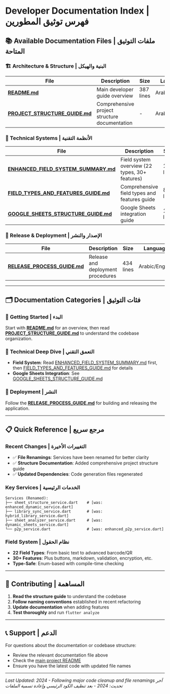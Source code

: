 # Developer Documentation Index | فهرس توثيق المطورين

## 📚 Available Documentation Files | ملفات التوثيق المتاحة

### 🏗️ Architecture & Structure | البنية والهيكل

| File | Description | Size | Language |
|------|-------------|------|----------|
| **[README.md](./README.md)** | Main developer guide overview | 387 lines | Arabic/English |
| **[PROJECT_STRUCTURE_GUIDE.md](./PROJECT_STRUCTURE_GUIDE.md)** | Comprehensive project structure documentation | - | Arabic/English |

### 🔧 Technical Systems | الأنظمة التقنية

| File | Description | Size | Language |
|------|-------------|------|----------|
| **[ENHANCED_FIELD_SYSTEM_SUMMARY.md](./ENHANCED_FIELD_SYSTEM_SUMMARY.md)** | Field system overview (22 types, 30+ features) | 160 lines | Arabic/English |
| **[FIELD_TYPES_AND_FEATURES_GUIDE.md](./FIELD_TYPES_AND_FEATURES_GUIDE.md)** | Comprehensive field types and features guide | 877 lines | Arabic/English |
| **[GOOGLE_SHEETS_STRUCTURE_GUIDE.md](./GOOGLE_SHEETS_STRUCTURE_GUIDE.md)** | Google Sheets integration guide | 165 lines | Arabic/English |

### 🚀 Release & Deployment | الإصدار والنشر

| File | Description | Size | Language |
|------|-------------|------|----------|
| **[RELEASE_PROCESS_GUIDE.md](./RELEASE_PROCESS_GUIDE.md)** | Release and deployment procedures | 434 lines | Arabic/English |

---

## 🗂️ Documentation Categories | فئات التوثيق

### 🎯 **Getting Started** | البدء
Start with **[README.md](./README.md)** for an overview, then read **[PROJECT_STRUCTURE_GUIDE.md](./PROJECT_STRUCTURE_GUIDE.md)** to understand the codebase organization.

### 🔧 **Technical Deep Dive** | التعمق التقني
- **Field System**: Read [ENHANCED_FIELD_SYSTEM_SUMMARY.md](./ENHANCED_FIELD_SYSTEM_SUMMARY.md) first, then [FIELD_TYPES_AND_FEATURES_GUIDE.md](./FIELD_TYPES_AND_FEATURES_GUIDE.md) for details
- **Google Sheets Integration**: See [GOOGLE_SHEETS_STRUCTURE_GUIDE.md](./GOOGLE_SHEETS_STRUCTURE_GUIDE.md)

### 🚀 **Deployment** | النشر
Follow the **[RELEASE_PROCESS_GUIDE.md](./RELEASE_PROCESS_GUIDE.md)** for building and releasing the application.

---

## 📋 Quick Reference | مرجع سريع

### Recent Changes | التغييرات الأخيرة
- ✅ **File Renamings**: Services have been renamed for better clarity
- ✅ **Structure Documentation**: Added comprehensive project structure guide
- ✅ **Updated Dependencies**: Code generation files regenerated

### Key Services | الخدمات الرئيسية
```
Services (Renamed):
├── sheet_structure_service.dart    # [was: enhanced_dynamic_service.dart] 
├── library_sync_service.dart       # [was: hybrid_library_service.dart]
├── sheet_analyzer_service.dart     # [was: dynamic_sheets_service.dart]
└── p2p_service.dart                # [was: enhanced_p2p_service.dart]
```

### Field System | نظام الحقول
- **22 Field Types**: From basic text to advanced barcode/QR
- **30+ Features**: Plus buttons, markdown, validation, encryption, etc.
- **Type-Safe**: Enum-based with compile-time checking

---

## 🤝 Contributing | المساهمة

1. **Read the structure guide** to understand the codebase
2. **Follow naming conventions** established in recent refactoring
3. **Update documentation** when adding features
4. **Test thoroughly** and run `flutter analyze`

---

## 📞 Support | الدعم

For questions about the documentation or codebase structure:
- Review the relevant documentation file above
- Check the [main project README](../../README.md)
- Ensure you have the latest code with updated file names

---

*Last Updated: 2024 - Following major code cleanup and file renamings*
*آخر تحديث: 2024 - بعد تنظيف الكود الرئيسي وإعادة تسمية الملفات* 
